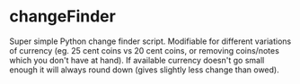 # changeFinder
Super simple Python change finder script. 
Modifiable for different variations of currency (eg. 25 cent coins vs 20 cent coins, or removing coins/notes which you don't have at hand).
If available currency doesn't go small enough it will always round down (gives slightly less change than owed).
